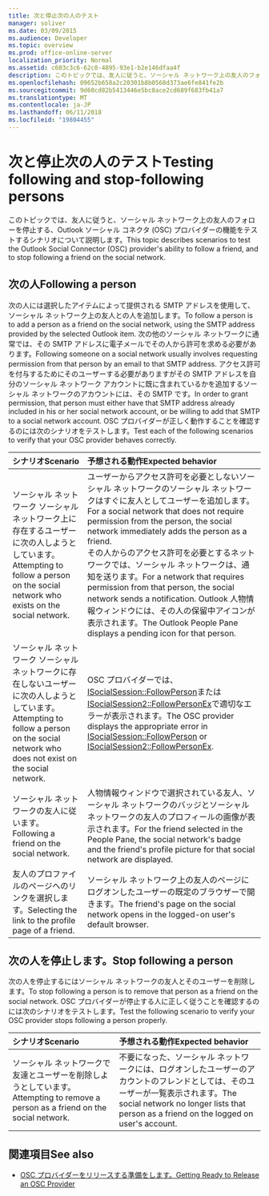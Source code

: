 ```yaml
---
title: 次と停止次の人のテスト
manager: soliver
ms.date: 03/09/2015
ms.audience: Developer
ms.topic: overview
ms.prod: office-online-server
localization_priority: Normal
ms.assetid: c603c3c6-62c8-4895-93e1-b2e146dfaa4f
description: このトピックでは、友人に従うと、ソーシャル ネットワーク上の友人のフォローを停止する、Outlook ソーシャル コネクタ (OSC) プロバイダーの機能をテストするシナリオについて説明します。
ms.openlocfilehash: 09652b658a2c20301b8b0568d373ae6fe841fe2b
ms.sourcegitcommit: 9d60cd82b5413446e5bc8ace2cd689f683fb41a7
ms.translationtype: MT
ms.contentlocale: ja-JP
ms.lasthandoff: 06/11/2018
ms.locfileid: "19804455"
---
```

# <a name="testing-following-and-stop-following-persons"></a><span data-ttu-id="a0c9d-103">次と停止次の人のテスト</span><span class="sxs-lookup"><span data-stu-id="a0c9d-103">Testing following and stop-following persons</span></span>

<span data-ttu-id="a0c9d-104">このトピックでは、友人に従うと、ソーシャル ネットワーク上の友人のフォローを停止する、Outlook ソーシャル コネクタ (OSC) プロバイダーの機能をテストするシナリオについて説明します。</span><span class="sxs-lookup"><span data-stu-id="a0c9d-104">This topic describes scenarios to test the Outlook Social Connector (OSC) provider's ability to follow a friend, and to stop following a friend on the social network.</span></span>
  
## <a name="following-a-person"></a><span data-ttu-id="a0c9d-105">次の人</span><span class="sxs-lookup"><span data-stu-id="a0c9d-105">Following a person</span></span>

<span data-ttu-id="a0c9d-106">次の人には選択したアイテムによって提供される SMTP アドレスを使用して、ソーシャル ネットワーク上の友人との人を追加します。</span><span class="sxs-lookup"><span data-stu-id="a0c9d-106">To follow a person is to add a person as a friend on the social network, using the SMTP address provided by the selected Outlook item.</span></span> <span data-ttu-id="a0c9d-107">次の他のソーシャル ネットワークに通常では、その SMTP アドレスに電子メールでその人から許可を求める必要があります。</span><span class="sxs-lookup"><span data-stu-id="a0c9d-107">Following someone on a social network usually involves requesting permission from that person by an email to that SMTP address.</span></span> <span data-ttu-id="a0c9d-108">アクセス許可を付与するためにそのユーザーする必要がありますがその SMTP アドレスを自分のソーシャル ネットワーク アカウントに既に含まれているかを追加するソーシャル ネットワークのアカウントには、その SMTP です。</span><span class="sxs-lookup"><span data-stu-id="a0c9d-108">In order to grant permission, that person must either have that SMTP address already included in his or her social network account, or be willing to add that SMTP to a social network account.</span></span> <span data-ttu-id="a0c9d-109">OSC プロバイダーが正しく動作することを確認するのには次のシナリオをテストします。</span><span class="sxs-lookup"><span data-stu-id="a0c9d-109">Test each of the following scenarios to verify that your OSC provider behaves correctly.</span></span>
  
|<span data-ttu-id="a0c9d-110">**シナリオ**</span><span class="sxs-lookup"><span data-stu-id="a0c9d-110">**Scenario**</span></span>|<span data-ttu-id="a0c9d-111">**予想される動作**</span><span class="sxs-lookup"><span data-stu-id="a0c9d-111">**Expected behavior**</span></span>|
|:-----|:-----|
|<span data-ttu-id="a0c9d-112">ソーシャル ネットワーク ソーシャル ネットワーク上に存在するユーザーに次の人しようとしています。</span><span class="sxs-lookup"><span data-stu-id="a0c9d-112">Attempting to follow a person on the social network who exists on the social network.</span></span>  <br/> |<span data-ttu-id="a0c9d-113">ユーザーからアクセス許可を必要としないソーシャル ネットワークのソーシャル ネットワークはすぐに友人としてユーザーを追加します。</span><span class="sxs-lookup"><span data-stu-id="a0c9d-113">For a social network that does not require permission from the person, the social network immediately adds the person as a friend.</span></span>  <br/> <span data-ttu-id="a0c9d-114">その人からのアクセス許可を必要とするネットワークでは、ソーシャル ネットワークは、通知を送ります。</span><span class="sxs-lookup"><span data-stu-id="a0c9d-114">For a network that requires permission from that person, the social network sends a notification.</span></span> <span data-ttu-id="a0c9d-115">Outlook 人物情報ウィンドウには、その人の保留中アイコンが表示されます。</span><span class="sxs-lookup"><span data-stu-id="a0c9d-115">The Outlook People Pane displays a pending icon for that person.</span></span>  <br/> |
|<span data-ttu-id="a0c9d-116">ソーシャル ネットワーク ソーシャル ネットワークに存在しないユーザーに次の人しようとしています。</span><span class="sxs-lookup"><span data-stu-id="a0c9d-116">Attempting to follow a person on the social network who does not exist on the social network.</span></span>  <br/> |<span data-ttu-id="a0c9d-117">OSC プロバイダーでは、 [ISocialSession::FollowPerson](isocialsession-followperson.md)または[ISocialSession2::FollowPersonEx](isocialsession2-followpersonex.md)で適切なエラーが表示されます。</span><span class="sxs-lookup"><span data-stu-id="a0c9d-117">The OSC provider displays the appropriate error in [ISocialSession::FollowPerson](isocialsession-followperson.md) or [ISocialSession2::FollowPersonEx](isocialsession2-followpersonex.md).</span></span>  <br/> |
|<span data-ttu-id="a0c9d-118">ソーシャル ネットワークの友人に従います。</span><span class="sxs-lookup"><span data-stu-id="a0c9d-118">Following a friend on the social network.</span></span>  <br/> |<span data-ttu-id="a0c9d-119">人物情報ウィンドウで選択されている友人、ソーシャル ネットワークのバッジとソーシャル ネットワークの友人のプロフィールの画像が表示されます。</span><span class="sxs-lookup"><span data-stu-id="a0c9d-119">For the friend selected in the People Pane, the social network's badge and the friend's profile picture for that social network are displayed.</span></span>  <br/> |
|<span data-ttu-id="a0c9d-120">友人のプロファイルのページへのリンクを選択します。</span><span class="sxs-lookup"><span data-stu-id="a0c9d-120">Selecting the link to the profile page of a friend.</span></span>  <br/> |<span data-ttu-id="a0c9d-121">ソーシャル ネットワーク上の友人のページにログオンしたユーザーの既定のブラウザーで開きます。</span><span class="sxs-lookup"><span data-stu-id="a0c9d-121">The friend's page on the social network opens in the logged-on user's default browser.</span></span>  <br/> |
   
## <a name="stop-following-a-person"></a><span data-ttu-id="a0c9d-122">次の人を停止します。</span><span class="sxs-lookup"><span data-stu-id="a0c9d-122">Stop following a person</span></span>

<span data-ttu-id="a0c9d-123">次の人を停止するにはソーシャル ネットワークの友人とそのユーザーを削除します。</span><span class="sxs-lookup"><span data-stu-id="a0c9d-123">To stop following a person is to remove that person as a friend on the social network.</span></span> <span data-ttu-id="a0c9d-124">OSC プロバイダーが停止する人に正しく従うことを確認するのには次のシナリオをテストします。</span><span class="sxs-lookup"><span data-stu-id="a0c9d-124">Test the following scenario to verify your OSC provider stops following a person properly.</span></span>
  
|<span data-ttu-id="a0c9d-125">**シナリオ**</span><span class="sxs-lookup"><span data-stu-id="a0c9d-125">**Scenario**</span></span>|<span data-ttu-id="a0c9d-126">**予想される動作**</span><span class="sxs-lookup"><span data-stu-id="a0c9d-126">**Expected behavior**</span></span>|
|:-----|:-----|
|<span data-ttu-id="a0c9d-127">ソーシャル ネットワークで友達とユーザーを削除しようとしています。</span><span class="sxs-lookup"><span data-stu-id="a0c9d-127">Attempting to remove a person as a friend on the social network.</span></span>  <br/> |<span data-ttu-id="a0c9d-128">不要になった、ソーシャル ネットワークには、ログオンしたユーザーのアカウントのフレンドとしては、そのユーザーが一覧表示されます。</span><span class="sxs-lookup"><span data-stu-id="a0c9d-128">The social network no longer lists that person as a friend on the logged on user's account.</span></span>  <br/> |
   
## <a name="see-also"></a><span data-ttu-id="a0c9d-129">関連項目</span><span class="sxs-lookup"><span data-stu-id="a0c9d-129">See also</span></span>

- [<span data-ttu-id="a0c9d-130">OSC プロバイダーをリリースする準備をします。</span><span class="sxs-lookup"><span data-stu-id="a0c9d-130">Getting Ready to Release an OSC Provider</span></span>](getting-ready-to-release-an-osc-provider.md)

